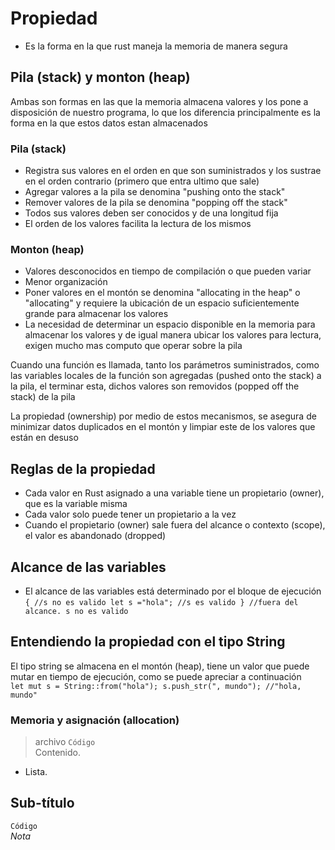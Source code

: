 # Propiedad  
- Es la forma en la que rust maneja la memoria de manera segura
## Pila (stack) y monton (heap)  
Ambas son formas en las que la memoria almacena valores y los pone a disposición de nuestro programa, lo que los diferencia principalmente es la forma en la que estos datos estan almacenados  
### Pila (stack)  
- Registra sus valores en el orden en que son suministrados y los sustrae en el orden contrario (primero que entra ultimo que sale)
- Agregar valores a la pila se denomina "pushing onto the stack"
- Remover valores de la pila se denomina "popping off the stack"
- Todos sus valores deben ser conocidos y de una longitud fija  
- El orden de los valores facilita la lectura de los mismos  
### Monton (heap)  
- Valores desconocidos en tiempo de compilación o que pueden variar
- Menor organización
- Poner valores en el montón se denomina "allocating in the heap" o "allocating" y requiere la ubicación de un espacio suficientemente grande para almacenar los valores
- La necesidad de determinar un espacio disponible en la memoria para almacenar los valores y de igual manera ubicar los valores para lectura, exigen mucho mas computo que operar sobre la pila  

Cuando una función es llamada, tanto los parámetros suministrados, como las variables locales de la función son agregadas (pushed onto the stack) a la pila, el terminar esta, dichos valores son removidos (popped off the stack) de la pila  

La propiedad (ownership) por medio de estos mecanismos, se asegura de minimizar datos duplicados en el montón y limpiar este de los valores que están en desuso

## Reglas de la propiedad

- Cada valor en Rust asignado a una variable tiene un propietario (owner), que es la variable misma  
- Cada valor solo puede tener un propietario a la vez  
- Cuando el propietario (owner) sale fuera del alcance o contexto (scope), el valor es abandonado (dropped)  
## Alcance de las variables  
- El alcance de las variables está determinado por el bloque de ejecución  
`
 { //s no es valido
     let s ="hola";
     //s es valido
 } //fuera del alcance. s no es valido
`  
## Entendiendo la propiedad con el tipo String  
El tipo string se almacena en el montón (heap), tiene un valor que puede mutar en tiempo de ejecución, como se puede apreciar a continuación  
`
 let mut s = String::from("hola");
 s.push_str(", mundo");
 //"hola, mundo"
`  
### Memoria y asignación (allocation)  

> archivo
`
Código
`  
Contenido.
- Lista.
## Sub-título
`
Código
`  
*Nota*